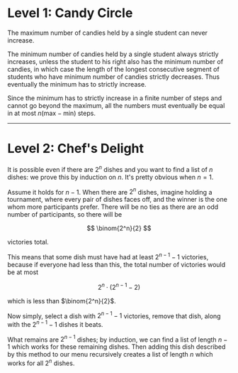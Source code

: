# Level 1: Candy Circle

The maximum number of candies held by a single student can never increase.

The minimum number of candies held by a single student always strictly increases, unless the student to his right also has the minimum number of candies, in which case the length of the longest consecutive segment of students who have minimum number of candies strictly decreases. Thus eventually the minimum has to strictly increase.

Since the minimum has to strictly increase in a finite number of steps and cannot go beyond the maximum, all the numbers must eventually be equal in at most $n(\text{max} - \text{min})$ steps.

---

# Level 2: Chef's Delight

It is possible even if there are $2^n$ dishes and you want to find a list of $n$ dishes: we prove this by induction on $n$. It's pretty obvious when $n = 1$.

Assume it holds for $n - 1$. When there are $2^n$ dishes, imagine holding a tournament, where every pair of dishes faces off, and the winner is the one whom more participants prefer. There will be no ties as there are an odd number of participants, so there will be

$$
\binom{2^n}{2}
$$

victories total.

This means that some dish must have had at least $2^{n-1} - 1$ victories, because if everyone had less than this, the total number of victories would be at most

$$
2^n \cdot (2^{n-1} - 2)
$$

which is less than $\binom{2^n}{2}$.

Now simply, select a dish with $2^{n-1} - 1$ victories, remove that dish, along with the $2^{n-1} - 1$ dishes it beats.

What remains are $2^{n-1}$ dishes; by induction, we can find a list of length $n - 1$ which works for these remaining dishes. Then adding this dish described by this method to our menu recursively creates a list of length $n$ which works for all $2^n$ dishes.
